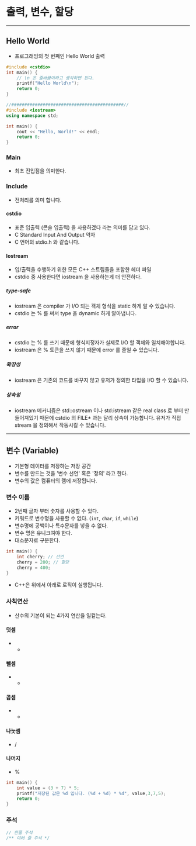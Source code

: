 # 출력, 변수, 할당
---

## Hello World

- 프로그래밍의 첫 번째인 Hello World 출력

```c++
#include <cstdio>
int main() {
	// \n 은 줄바꿈이라고 생각하면 된다.
	printf("Hello World\n");
	return 0;
}

//###########################################//
#include <iostream>  
using namespace std;  

int main() {  
    cout << "Hello, World!" << endl;  
    return 0;  
}
```


### Main

- 최초 진입점을 의미한다.

### Include

- 전처리를 의미 합니다.

#### cstdio

- 표준 입출력 (콘솔 입출력) 을 사용하겠다 라는 의미를 담고 있다.
- C Standard Input And Output 약자
- C 언어의 stdio.h 와 같습니다.

#### Iostream

- 입/출력을 수행하기 위한 모든 C++ 스트림들을 포함한 헤더 파일
- cstdio 중 사용한다면 iostream 을 사용하는게 더 안전하다.

##### type-safe
- iostream 은 compiler 가 I/O 되는 객체 형식을 static 하게 알 수 있습니다.
- cstdio 는 % 를 써서 type 을 dynamic 하게 알아냅니다.

##### error
- cstdio 는 % 를 쓰기 때문에 형식지정자가 실제로 I/O 할 객체와 일치해야합니다.
- iostream 은 % 토큰을 쓰지 않기 때문에 error 를 줄일 수 있습니다.

##### 확장성
- iostream 은 기존의 코드를 바꾸지 않고 유저가 정의한 타입을 I/O 할 수 있습니다.

##### 상속성
- iostream 메커니즘은 std::ostream 이나 std:istream 같은 real class 로 부터 만들어져있기 때문에 cstdio 의 FILE* 과는 달리 상속이 가능합니다.
  유저가 직접 stream 을 정의해서 작동시킬 수 있습니다. 

---

## 변수 (Variable)

- 기본형 데이터를 저장하는 저장 공간
- 변수를 만드는 것을 '변수 선언' 혹은 '정의' 라고 한다.
- 변수의 값은 컴퓨터의 램에 저장됩니다.
### 변수 이름

- 2번째 글자 부터 숫자를 사용할 수 있다.
- 키워드로 변수명을 사용할 수 없다. (`int`, `char`, `if`, `while`)
- 변수명에 공백이나 특수문자를 넣을 수 없다.
- 변수 명은 유니크여야 한다. 
- 대소문자로 구분한다.

```c++
int main() {
	int cherry; // 선언
	cherry = 200; // 할당
	cherry = 400;
}
```

- C++은 위에서 아래로 로직이 실행됩니다.

### 사칙연산

- 산수의 기본이 되는 4가지 연산을 일컫는다.

#### 덧셈
- +
#### 뺄셈
- -
#### 곱셈
- *
#### 나눗셈
- /
#### 나머지
- %

```c++
int main() {
	int value = (3 + 7) * 5;
	printf("저장된 값은 %d 입니다. (%d + %d) * %d", value,3,7,5);
	return 0;
}
```

### 주석

```c++
// 한줄 주석
/** 여러 줄 주석 */
```

